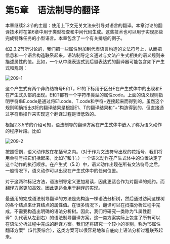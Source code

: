    

# 第5章　语法制导的翻译

本章继续2.3节的主题：使用上下文无关文法来引导对语言的翻译。本章讨论的翻译技术将在第6章中用于类型检查和中间代码生成。这些技术也可以用于实现那些完成特殊任务的小型语言。本章包含了一个有关排版的例子。

如2.3.2节所讨论的，我们把一些属性附加到代表语言构造的文法符号上，从而把信息和一个语言构造联系起来。语法制导定义通过与文法产生式相关的语义规则来描述属性的值。比如，一个从中缀表达式到后缀表达式的翻译器可能包含如下产生式和规则：

![209-1](../Images/image04299.jpeg)

这个产生式有两个非终结符号E和T，E1的下标用于区分E在产生式体中的出现和E在产生式头部的出现。E和T都有一个字符串类型的属性code。上面的语义规则指明字符串E.code是通过将E1.code、T.code和字符+连接起来而得到的。虽然这个规则明确指出对E的翻译结果是根据E1、T的翻译结果和“+”构造得到的，但直接通过字符串操作来实现这个翻译过程是很低效的。

根据2.3.5节的介绍可知，语法制导的翻译方案在产生式体中嵌入了称为语义动作的程序片段。比如

![209-2](../Images/image04300.jpeg)

按照惯例，语义动作放在花括号之内。（对于作为文法符号出现的花括号，我们将用单引号把它们括起来，比如‘{’和‘}’。）一个语义动作在产生式体中的位置决定了这个动作的执行顺序。在产生式（5.2）中，语义动作出现在所有文法符号之后。一般情况下，语义动作可以出现在产生式体中的任何位置。

对于这两种标记方法，语法制导定义更加易读，因此更适合作为对翻译的规约。而翻译方案更加高效，因此更适合用于翻译的实现。

最通用的完成语法制导翻译的方法是先构造一棵语法分析树，然后通过访问这棵树的各个结点来计算结点的属性值。在很多情况下，翻译可以在扫描分析过程中完成，不需要构造出明确的语法分析树。因此，我们将研究一类称为“L属性翻译”（L代表从左到右）的语法制导翻译方案，这一类方案实际上包含了所有可以在语法分析过程中完成的翻译方案。我们还将研究一个较小的类别，称为“S属性翻译方案”（S代表综合），这类方案可以很容易地和自底向上语法分析过程联系起来。